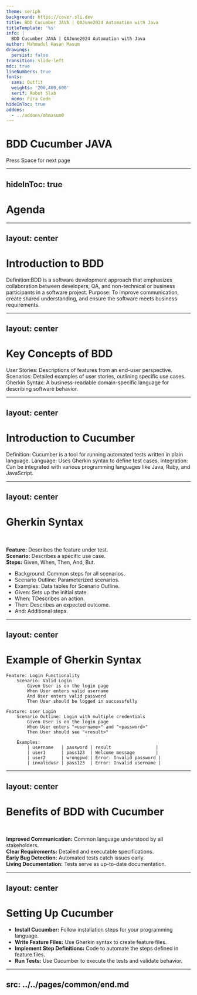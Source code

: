 ```yaml
---
theme: seriph
background: https://cover.sli.dev
title: BDD Cucumber JAVA | QAJune2024 Automation with Java
titleTemplate: '%s'
info: |
  BDD Cucumber JAVA | QAJune2024 Automation with Java
author: Mahmudul Hasan Masum
drawings:
  persist: false
transition: slide-left
mdc: true
lineNumbers: true
fonts:
  sans: Outfit
  weights: '200,400,600'
  serif: Robot Slab
  mono: Fira Code
hideInToc: true
addons:
  - ../addons/mhmasum0
---
```


# BDD Cucumber JAVA

<div class="pt-12">
  <span @click="$slidev.nav.next" class="px-2 py-1 rounded cursor-pointer" hover="bg-white bg-opacity-10">
    Press Space for next page <carbon:arrow-right class="inline"/>
  </span>
</div>

<div class="abs-br m-6 flex gap-2">
  <a href="https://github.com/mhmasum0/qa-june-2024-automation-with-java-slides" target="_blank" alt="GitHub" title="Open in GitHub"
    class="text-xl slidev-icon-btn opacity-50 !border-none !hover:text-white">
    <carbon-logo-github />
  </a>
</div>

<!--
The last comment block of each slide will be treated as slide notes. It will be visible and editable in Presenter Mode along with the slide. [Read more in the docs](https://sli.dev/guide/syntax.html#notes)
-->

---
hideInToc: true
---

# Agenda
<Toc />

---
layout: center
---

# Introduction to BDD

<C>Definition:</C>BDD is a software development approach that emphasizes collaboration between developers, QA, and non-technical or business participants in a software project.
<C>Purpose:</C> To improve communication, create shared understanding, and ensure the software meets business requirements.

---
layout: center
---

# Key Concepts of BDD

<C>User Stories:</C> Descriptions of features from an end-user perspective.
<C>Scenarios:</C> Detailed examples of user stories, outlining specific use cases.
<C>Gherkin Syntax:</C> A business-readable domain-specific language for describing software behavior.

---
layout: center
---

# Introduction to Cucumber

<C>Definition:</C> Cucumber is a tool for running automated tests written in plain language.
<C>Language:</C> Uses Gherkin syntax to define test cases.
<C>Integration:</C> Can be integrated with various programming languages like Java, Ruby, and JavaScript.

---
layout: center
---

# Gherkin Syntax

<br>

**Feature:** Describes the feature under test.
<br>
**Scenario:** Describes a specific use case.
<br>
**Steps:** Given, When, Then, And, But.
<br>

- Background: Common steps for all scenarios.
- Scenario Outline: Parameterized scenarios.
- Examples: Data tables for Scenario Outline. 
- Given: Sets up the initial state. 
- When: TDescribes an action. 
- Then: Describes an expected outcome. 
- And: Additional steps.

---
layout: center
---

# Example of Gherkin Syntax

```gherkin
Feature: Login Functionality
    Scenario: Valid Login
        Given User is on the login page
        When User enters valid username
        And User enters valid password
        Then User should be logged in successfully
```
```gherkin
Feature: User Login
    Scenario Outline: Login with multiple credentials
        Given User is on the login page
        When User enters "<username>" and "<password>"
        Then User should see "<result>"

    Examples:
        | username   | password | result                 |
        | user1      | pass123  | Welcome message        |
        | user2      | wrongpwd | Error: Invalid password |
        | invalidusr | pass123  | Error: Invalid username |

```

---
layout: center
---

# Benefits of BDD with Cucumber

<br>

**Improved Communication:** Common language understood by all stakeholders.
<br>**Clear Requirements:** Detailed and executable specifications.
<br>**Early Bug Detection:** Automated tests catch issues early.
<br>**Living Documentation:** Tests serve as up-to-date documentation.

---
layout: center
---

# Setting Up Cucumber

- **Install Cucumber:** Follow installation steps for your programming language.
- **Write Feature Files:** Use Gherkin syntax to create feature files.
- **Implement Step Definitions:** Code to automate the steps defined in feature files.
- **Run Tests:** Use Cucumber to execute the tests and validate behavior.

---
src: ../../pages/common/end.md
---
